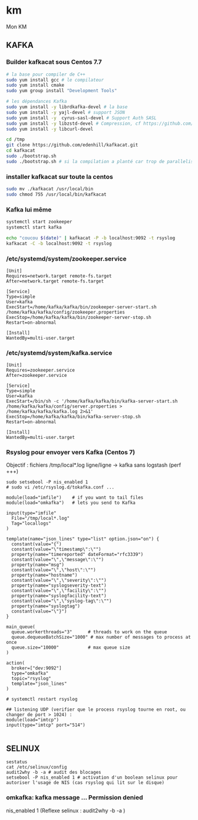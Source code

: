 # km
Mon KM

## KAFKA

### Builder kafkacat sous Centos 7.7

```bash
# la base pour compiler de C++
sudo yum install gcc # le compilateur
sudo yum install cmake
sudo yum group install "Development Tools"

# les dépendances Kafka
sudo yum install -y librdkafka-devel # la base
sudo yum install -y yajl-devel # support JSON
sudo yum install -y  cyrus-sasl-devel # Support Auth SASL
sudo yum install -y libzstd-devel # Compression, cf https://github.com/facebook/zstd
sudo yum install -y libcurl-devel

cd /tmp
git clone https://github.com/edenhill/kafkacat.git
cd kafkacat
sudo ./bootstrap.sh
sudo ./bootstrap.sh # si la compilation a planté car trop de parallelisation

```

### installer kafkacat sur toute la centos

```bash
sudo mv ./kafkacat /usr/local/bin
sudo chmod 755 /usr/local/bin/kafkacat
```

### Kafka lui même

```bash
systemctl start zookeeper
systemctl start kafka

echo "coucou $(date)" | kafkacat -P -b localhost:9092 -t rsyslog
kafkacat -C -b localhost:9092 -t rsyslog

```


### /etc/systemd/system/zookeeper.service
```
[Unit]
Requires=network.target remote-fs.target
After=network.target remote-fs.target

[Service]
Type=simple
User=kafka
ExecStart=/home/kafka/kafka/bin/zookeeper-server-start.sh /home/kafka/kafka/config/zookeeper.properties
ExecStop=/home/kafka/kafka/bin/zookeeper-server-stop.sh
Restart=on-abnormal

[Install]
WantedBy=multi-user.target

```


### /etc/systemd/system/kafka.service
```
[Unit]
Requires=zookeeper.service
After=zookeeper.service

[Service]
Type=simple
User=kafka
ExecStart=/bin/sh -c '/home/kafka/kafka/bin/kafka-server-start.sh /home/kafka/kafka/config/server.properties > /home/kafka/kafka/kafka.log 2>&1'
ExecStop=/home/kafka/kafka/bin/kafka-server-stop.sh
Restart=on-abnormal

[Install]
WantedBy=multi-user.target
```


### Rsyslog pour envoyer vers Kafka (Centos 7)

Objectif : fichiers /tmp/local*.log ligne/ligne -> kafka sans logstash (perf +++)

```
sudo setsebool -P nis_enabled 1
# sudo vi /etc/rsyslog.d/tokafka.conf ...

module(load="imfile")    # if you want to tail files
module(load="omkafka")   # lets you send to Kafka

input(type="imfile"
  File="/tmp/local*.log"
  Tag="locallogs"
)

template(name="json_lines" type="list" option.json="on") {
  constant(value="{")
  constant(value="\"timestamp\":\"")
  property(name="timereported" dateFormat="rfc3339")
  constant(value="\",\"message\":\"")
  property(name="msg")
  constant(value="\",\"host\":\"")
  property(name="hostname")
  constant(value="\",\"severity\":\"")
  property(name="syslogseverity-text")
  constant(value="\",\"facility\":\"")
  property(name="syslogfacility-text")
  constant(value="\",\"syslog-tag\":\"")
  property(name="syslogtag")
  constant(value="\"}")
}

main_queue(
  queue.workerthreads="3"      # threads to work on the queue
  queue.dequeueBatchSize="1000" # max number of messages to process at once
  queue.size="10000"           # max queue size
)

action(
  broker=["dev:9092"]
  type="omkafka"
  topic="rsyslog"
  template="json_lines"
)

# systemctl restart rsyslog

## listening UDP (verifier que le process rsyslog tourne en root, ou changer de port > 1024) :
module(load="imtcp")
input(type="imtcp" port="514")


```

## SELINUX

```
sestatus
cat /etc/selinux/config
audit2why -b -a # audit des blocages
setsebool -P nis_enabled 1 # activation d'un boolean selinux pour autoriser l'usage de NIS (cas rsyslog qui lit sur le disque)
```

### omkafka: kafka message ... Permission denied

nis_enabled 1 (Reflexe selinux : audit2why -b -a )
